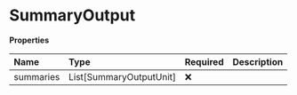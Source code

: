 # SummaryOutput

**Properties**

| Name      | Type                    | Required | Description |
| :-------- | :---------------------- | :------- | :---------- |
| summaries | List[SummaryOutputUnit] | ❌       |             |

<!-- This file was generated by liblab | https://liblab.com/ -->
